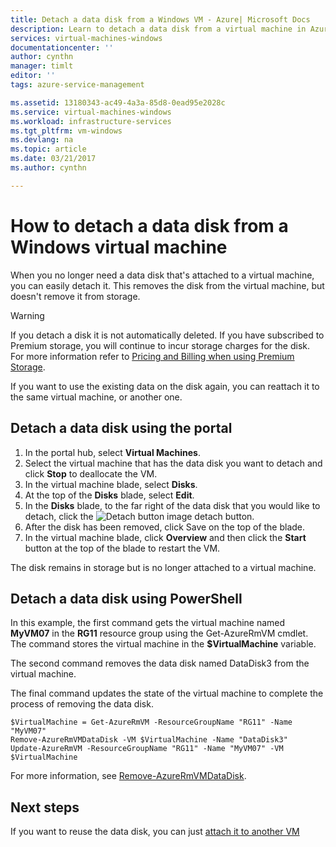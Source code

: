 ```yaml
---
title: Detach a data disk from a Windows VM - Azure| Microsoft Docs
description: Learn to detach a data disk from a virtual machine in Azure using the Resource Manager deployment model.
services: virtual-machines-windows
documentationcenter: ''
author: cynthn
manager: timlt
editor: ''
tags: azure-service-management

ms.assetid: 13180343-ac49-4a3a-85d8-0ead95e2028c
ms.service: virtual-machines-windows
ms.workload: infrastructure-services
ms.tgt_pltfrm: vm-windows
ms.devlang: na
ms.topic: article
ms.date: 03/21/2017
ms.author: cynthn

---
```

# How to detach a data disk from a Windows virtual machine
When you no longer need a data disk that's attached to a virtual machine, you can easily detach it. This removes the disk from the virtual machine, but doesn't remove it from storage.

> [!WARNING]
> If you detach a disk it is not automatically deleted. If you have subscribed to Premium storage, you will continue to incur storage charges for the disk. For more information refer to [Pricing and Billing when using Premium Storage](../../storage/common/storage-premium-storage.md#pricing-and-billing).
>
>

If you want to use the existing data on the disk again, you can reattach it to the same virtual machine, or another one.

## Detach a data disk using the portal
1. In the portal hub, select **Virtual Machines**.
2. Select the virtual machine that has the data disk you want to detach and click **Stop** to deallocate the VM.
3. In the virtual machine blade, select **Disks**.
4. At the top of the **Disks** blade, select **Edit**.
5. In the **Disks** blade, to the far right of the data disk that you would like to detach, click the ![Detach button image](./media/detach-disk/detach.png) detach button.
5. After the disk has been removed, click Save on the top of the blade.
6. In the virtual machine blade, click **Overview** and then click the **Start** button at the top of the blade to restart the VM.



The disk remains in storage but is no longer attached to a virtual machine.

## Detach a data disk using PowerShell
In this example, the first command gets the virtual machine named **MyVM07** in the **RG11** resource group using the Get-AzureRmVM cmdlet. The command stores the virtual machine in the **$VirtualMachine** variable.

The second command removes the data disk named DataDisk3 from the virtual machine.

The final command updates the state of the virtual machine to complete the process of removing the data disk.

```azurepowershell-interactive
$VirtualMachine = Get-AzureRmVM -ResourceGroupName "RG11" -Name "MyVM07"
Remove-AzureRmVMDataDisk -VM $VirtualMachine -Name "DataDisk3"
Update-AzureRmVM -ResourceGroupName "RG11" -Name "MyVM07" -VM $VirtualMachine
```

For more information, see [Remove-AzureRmVMDataDisk](/powershell/module/azurerm.compute/remove-azurermvmdatadisk).

## Next steps
If you want to reuse the data disk, you can just [attach it to another VM](attach-managed-disk-portal.md?toc=%2fazure%2fvirtual-machines%2fwindows%2ftoc.json)

